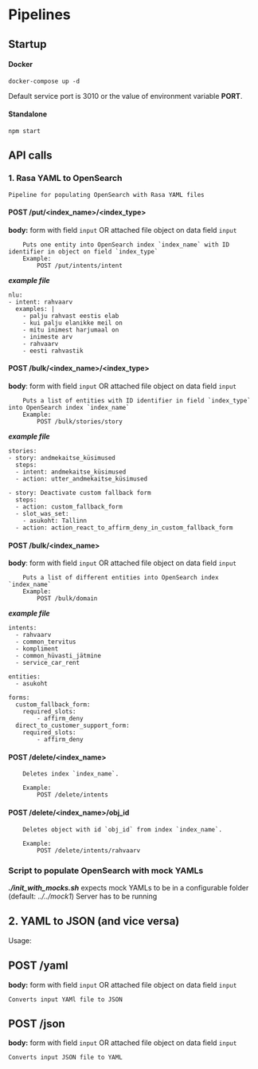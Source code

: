
# Pipelines 

## Startup

#### Docker 
```
docker-compose up -d
```
Default service port is 3010 or the value of environment variable **PORT**.

#### Standalone

```
npm start
```


## API calls
### 1. Rasa YAML to OpenSearch
	Pipeline for populating OpenSearch with Rasa YAML files

####	POST /put/<index_name>/<index_type>
**body:** form with field `input` OR 
				attached file object on data field `input`

		Puts one entity into OpenSearch index `index_name` with ID identifier in object on field `index_type`
		Example: 
			POST /put/intents/intent
			
***example file***
```
nlu:
- intent: rahvaarv
  examples: |
    - palju rahvast eestis elab
    - kui palju elanikke meil on
    - mitu inimest harjumaal on
    - inimeste arv
    - rahvaarv
    - eesti rahvastik
```

####	POST /bulk/<index_name>/<index_type>
**body**: form with field `input` OR
			attached file object on data field `input`		

		Puts a list of entities with ID identifier in field `index_type` into OpenSearch index `index_name`  
		Example:
			POST /bulk/stories/story
			
***example file***
```
stories:
- story: andmekaitse_küsimused
  steps:
  - intent: andmekaitse_küsimused
  - action: utter_andmekaitse_küsimused
  
- story: Deactivate custom fallback form
  steps:
  - action: custom_fallback_form
  - slot_was_set:
    - asukoht: Tallinn
  - action: action_react_to_affirm_deny_in_custom_fallback_form
```

####	POST /bulk/<index_name>
**body**: form with field `input` OR
			attached file object on data field `input`		

		Puts a list of different entities into OpenSearch index `index_name`
		Example:
			POST /bulk/domain

***example file***
```
intents:
  - rahvaarv
  - common_tervitus
  - kompliment
  - common_hüvasti_jätmine
  - service_car_rent

entities:
  - asukoht

forms:
  custom_fallback_form:
    required_slots:
        - affirm_deny
  direct_to_customer_support_form:
    required_slots:
        - affirm_deny
```
####	POST /delete/<index_name>

		Deletes index `index_name`. 

		Example:
			POST /delete/intents

####	POST /delete/<index_name>/obj_id

		Deletes object with id `obj_id` from index `index_name`. 

		Example:
			POST /delete/intents/rahvaarv



### Script to populate OpenSearch with mock YAMLs
***./init_with_mocks.sh***
expects mock YAMLs to be in a configurable folder (default: .*./../mock1*)
Server has to be running

## 2. YAML to JSON (and vice versa)

Usage:
## POST /yaml
**body:** form with field `input` OR 
				attached file object on data field `input`
				
	Converts input YAMl file to JSON

## POST /json
**body:** form with field `input` OR 
				attached file object on data field `input`
				
	Converts input JSON file to YAML
